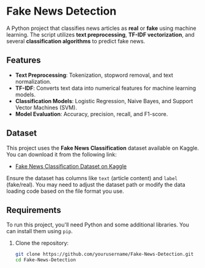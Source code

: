 # Fake News Detection

A Python project that classifies news articles as **real** or **fake** using machine learning. The script utilizes **text preprocessing**, **TF-IDF vectorization**, and several **classification algorithms** to predict fake news.

## Features

- **Text Preprocessing**: Tokenization, stopword removal, and text normalization.
- **TF-IDF**: Converts text data into numerical features for machine learning models.
- **Classification Models**: Logistic Regression, Naive Bayes, and Support Vector Machines (SVM).
- **Model Evaluation**: Accuracy, precision, recall, and F1-score.

  
## Dataset

This project uses the **Fake News Classification** dataset available on Kaggle. You can download it from the following link:

- [Fake News Classification Dataset on Kaggle](https://www.kaggle.com/datasets/saurabhshahane/fake-news-classification/data)

Ensure the dataset has columns like `text` (article content) and `label` (fake/real). You may need to adjust the dataset path or modify the data loading code based on the file format you use.


## Requirements

To run this project, you'll need Python and some additional libraries. You can install them using `pip`.

1. Clone the repository:

   ```bash
   git clone https://github.com/yourusername/Fake-News-Detection.git
   cd Fake-News-Detection
